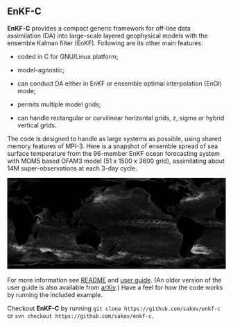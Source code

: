 ## EnKF-C ##

**EnKF-C** provides a compact generic framework for off-line data assimilation (DA) into large-scale layered geophysical models with the ensemble Kalman filter (EnKF).
Following are its other main features:

- coded in C for GNU/Linux platform;

- model-agnostic;

- can conduct DA either in EnKF or ensemble optimal interpolation (EnOI) mode;

- permits multiple model grids;

- can handle rectangular or curvilinear horizontal grids, z, sigma or hybrid vertical grids.

The code is designed to handle as large systems as possible, using shared memory features of MPI-3. Here is a snapshot of ensemble spread of sea surface temperature from the 96-member EnKF ocean forecasting system with MOM5 based OFAM3 model (51 x 1500 x 3600 grid), assimilating about 14M super-observations at each 3-day cycle.

![](sst-spread.png)

For more information see [README](https://github.com/sakov/enkf-c/blob/master/enkf/README) and [user guide](https://github.com/sakov/enkf-c/blob/master/enkf/doc/enkf-userguide.pdf). (An older version of the user guide is also available from [arXiv](http://arxiv.org/abs/1410.1233).) Have a feel for how the code works by running the included example.

Checkout **EnKF-C** by running `git clone https://github.com/sakov/enkf-c`
or `svn checkout https://github.com/sakov/enkf-c`.
